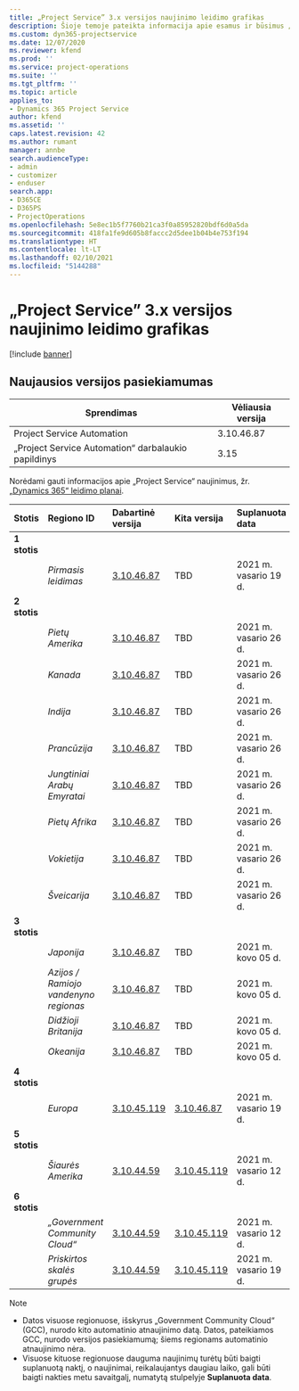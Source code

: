 ```yaml
---
title: „Project Service” 3.x versijos naujinimo leidimo grafikas
description: Šioje temoje pateikta informacija apie esamus ir būsimus „Dynamics 365 Project Service Automation“ leidimus.
ms.custom: dyn365-projectservice
ms.date: 12/07/2020
ms.reviewer: kfend
ms.prod: ''
ms.service: project-operations
ms.suite: ''
ms.tgt_pltfrm: ''
ms.topic: article
applies_to:
- Dynamics 365 Project Service
author: kfend
ms.assetid: ''
caps.latest.revision: 42
ms.author: rumant
manager: annbe
search.audienceType:
- admin
- customizer
- enduser
search.app:
- D365CE
- D365PS
- ProjectOperations
ms.openlocfilehash: 5e8ec1b5f7760b21ca3f0a85952820bdf6d0a5da
ms.sourcegitcommit: 418fa1fe9d605b8faccc2d5dee1b04b4e753f194
ms.translationtype: HT
ms.contentlocale: lt-LT
ms.lasthandoff: 02/10/2021
ms.locfileid: "5144288"
---
```

# <a name="update-release-schedule-for-project-service-3x"></a>„Project Service” 3.x versijos naujinimo leidimo grafikas

[!include [banner](../includes/psa-now-project-operations.md)]

## <a name="latest-version-availability"></a>Naujausios versijos pasiekiamumas

| Sprendimas  | Vėliausia versija |
|-------|----|
| Project Service Automation    | 3.10.46.87 |
| „Project Service Automation“ darbalaukio papildinys                | 3.15          |

Norėdami gauti informacijos apie „Project Service“ naujinimus, žr. [„Dynamics 365“ leidimo planai](https://docs.microsoft.com/dynamics365/release-plans/). 

| Stotis  | Regiono ID | Dabartinė versija | Kita versija |  Suplanuota data
| :---   | :---   | :---   | :---   |:---   |         
|<strong>1 stotis</strong> | |  |  | |
| | <i>Pirmasis leidimas</i> | [3.10.46.87](whats-new-ur-28-5.md) | TBD | 2021 m. vasario 19 d.
|<strong>2 stotis</strong> | |  |  | |
| | <i>Pietų Amerika</i> | [3.10.46.87](whats-new-ur-28-5.md) | TBD | 2021 m. vasario 26 d.
| | <i>Kanada</i> | [3.10.46.87](whats-new-ur-28-5.md) | TBD | 2021 m. vasario 26 d.
| | <i>Indija</i> | [3.10.46.87](whats-new-ur-28-5.md) | TBD | 2021 m. vasario 26 d.
| | <i>Prancūzija</i> | [3.10.46.87](whats-new-ur-28-5.md) | TBD | 2021 m. vasario 26 d.
| | <i>Jungtiniai Arabų Emyratai</i> | [3.10.46.87](whats-new-ur-28-5.md) | TBD | 2021 m. vasario 26 d.
| | <i>Pietų Afrika</i> | [3.10.46.87](whats-new-ur-28-5.md) | TBD | 2021 m. vasario 26 d.
| | <i>Vokietija</i> | [3.10.46.87](whats-new-ur-28-5.md) | TBD | 2021 m. vasario 26 d.
| | <i>Šveicarija</i> | [3.10.46.87](whats-new-ur-28-5.md) | TBD | 2021 m. vasario 26 d.
|<strong>3 stotis</strong> | |  |  | |
| | <i>Japonija</i> | [3.10.46.87](whats-new-ur-28-5.md) | TBD | 2021 m. kovo 05 d.
| | <i>Azijos / Ramiojo vandenyno regionas</i> | [3.10.46.87](whats-new-ur-28-5.md) | TBD | 2021 m. kovo 05 d.
| | <i>Didžioji Britanija</i> | [3.10.46.87](whats-new-ur-28-5.md) | TBD | 2021 m. kovo 05 d.
| | <i>Okeanija</i> | [3.10.46.87](whats-new-ur-28-5.md) | TBD | 2021 m. kovo 05 d.
|<strong>4 stotis</strong> | |  |  | |
| | <i>Europa</i> | [3.10.45.119](whats-new-ur-27-5.md) | [3.10.46.87](whats-new-ur-28-5.md) | 2021 m. vasario 19 d.
|<strong>5 stotis</strong> | |  |  | |
| | <i>Šiaurės Amerika</i> | [3.10.44.59](whats-new-ur-26.md) | [3.10.45.119](whats-new-ur-27-5.md) | 2021 m. vasario 12 d.
|<strong>6 stotis</strong> | |  |  | |
| | <i>„Government Community Cloud“</i> | [3.10.44.59](whats-new-ur-26.md) | [3.10.45.119](whats-new-ur-27-5.md) | 2021 m. vasario 12 d.
| | <i>Priskirtos skalės grupės</i> | [3.10.44.59](whats-new-ur-26.md) | [3.10.45.119](whats-new-ur-27-5.md) | 2021 m. vasario 19 d.

>[!Note]
> - Datos visuose regionuose, išskyrus „Government Community Cloud“ (GCC), nurodo kito automatinio atnaujinimo datą. Datos, pateikiamos GCC, nurodo versijos pasiekiamumą; šiems regionams automatinio atnaujinimo nėra.
> - Visuose kituose regionuose dauguma naujinimų turėtų būti baigti suplanuotą naktį, o naujinimai, reikalaujantys daugiau laiko, gali būti baigti nakties metu savaitgalį, numatytą stulpelyje **Suplanuota data**.
